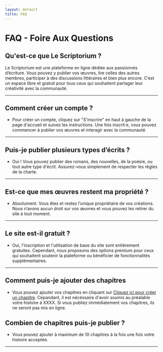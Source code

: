 ```yaml
---
layout: default
title: FAQ
---
```


# FAQ - Foire Aux Questions

##  **Qu'est-ce que Le Scriptorium ?**

Le Scriptorium est une plateforme en ligne dédiée aux passionnés d’écriture. Vous pouvez y publier vos œuvres, lire celles des autres membres, participer à des discussions littéraires et bien plus encore. C’est un espace libre et gratuit pour tous ceux qui souhaitent partager leur créativité avec la communauté.

---

## Comment créer un compte ?
- Pour créer un compte, cliquez sur "S'inscrire" en haut à gauche de la page d'accueil et suivez les instructions. Une fois inscrit·e, vous pouvez commencer à publier vos œuvres et interagir avec la communauté.

---

## Puis-je publier plusieurs types d’écrits ?
- Oui ! Vous pouvez publier des romans, des nouvelles, de la poésie, ou tout autre type d'écrit. Assurez-vous simplement de respecter les règles de la charte.

---
 
## Est-ce que mes œuvres restent ma propriété ?
- Absolument. Vous êtes et restez l’unique propriétaire de vos créations. Nous n’avons aucun droit sur vos œuvres et vous pouvez les retirer du site à tout moment.

---

## Le site est-il gratuit ?
- Oui, l'inscription et l'utilisation de base du site sont entièrement gratuites. Cependant, nous proposons des options premium pour ceux qui souhaitent soutenir la plateforme ou bénéficier de fonctionnalités supplémentaires.

---

## Comment puis-je ajouter des chapitres
- Vous pouvez ajouter vos chapitres en cliquant sur [Cliquez ici pour créer un chapitre](create-chapter.md). Cepandant, il est nécéssaire d'avoir soumis au préalable votre histoire à XXXX. Si vous publiez immédiatement vos chapitres, ils ne seront pas mis en ligne.

## Combien de chapitres puis-je publier ?
- Vous pouvez ajouter à maximum de 10 chapitres à la fois une fois votre histoire acceptée.

---



